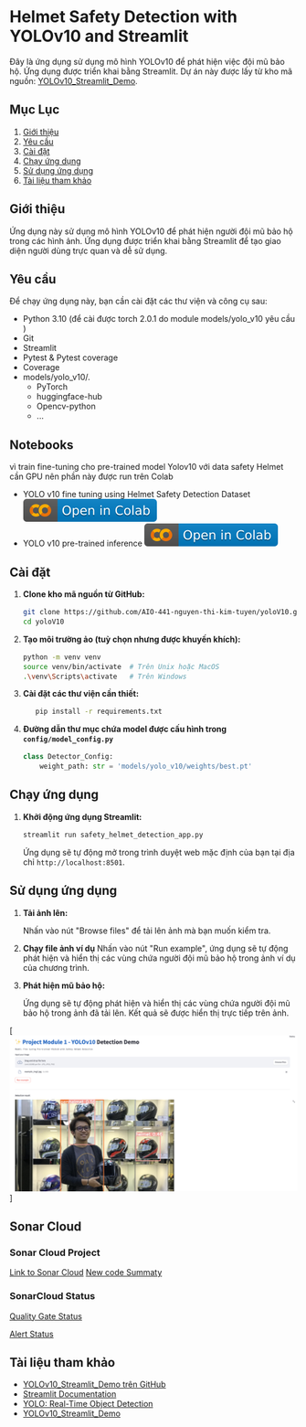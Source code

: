 # Helmet Safety Detection with YOLOv10 and Streamlit

Đây là ứng dụng sử dụng mô hình YOLOv10 để phát hiện việc đội mũ bảo hộ. Ứng dụng được triển khai bằng Streamlit. Dự án này được lấy từ kho mã nguồn: [YOLOv10_Streamlit_Demo](https://github.com/wjnwjn59/YOLOv10_Streamlit_Demo).

## Mục Lục

1. [Giới thiệu](#giới-thiệu)
2. [Yêu cầu](#yêu-cầu)
3. [Cài đặt](#cài-đặt)
4. [Chạy ứng dụng](#chạy-ứng-dụng)
5. [Sử dụng ứng dụng](#sử-dụng-ứng-dụng)
6. [Tài liệu tham khảo](#tài-liệu-tham-khảo)

## Giới thiệu

Ứng dụng này sử dụng mô hình YOLOv10 để phát hiện người đội mũ bảo hộ trong các hình ảnh. Ứng dụng được triển khai bằng Streamlit để tạo giao diện người dùng trực quan và dễ sử dụng.

## Yêu cầu

Để chạy ứng dụng này, bạn cần cài đặt các thư viện và công cụ sau:

- Python 3.10 (để cài được torch 2.0.1 do module models/yolo_v10 yêu cầu )
- Git
- Streamlit  
- Pytest & Pytest coverage
- Coverage
- models/yolo_v10/.
  * PyTorch
  * huggingface-hub
  * Opencv-python
  * ...

## Notebooks

vì train fine-tuning cho pre-trained model Yolov10 với data safety Helmet cần GPU nên phần này được run trên Colab
- YOLO v10 fine tuning using Helmet Safety Detection Dataset [<img src="images/colab-badge.svg">](https://colab.research.google.com/drive/1VskXvvN4A5aQ-H8GqCcu8kmGnMriAU_K?usp=sharing)
- YOLO v10 pre-trained inference [<img src="images/colab-badge.svg">](https://colab.research.google.com/drive/16h6HfIZhQQA5rrdUrkNorEJwA9SYKoAX?usp=sharing)


## Cài đặt

1. **Clone kho mã nguồn từ GitHub:**

    ```bash
    git clone https://github.com/AIO-441-nguyen-thi-kim-tuyen/yoloV10.git
    cd yoloV10
    ```

2. **Tạo môi trường ảo (tuỳ chọn nhưng được khuyến khích):**

    ```bash
    python -m venv venv
    source venv/bin/activate  # Trên Unix hoặc MacOS
    .\venv\Scripts\activate   # Trên Windows
    ```

3. **Cài đặt các thư viện cần thiết:**

    ```bash
       pip install -r requirements.txt
    ```
4. **Đường dẫn thư mục chứa model được cấu hình trong ```config/model_config.py```**
    
    ```python
    class Detector_Config:
        weight_path: str = 'models/yolo_v10/weights/best.pt'
    ```
    
## Chạy ứng dụng

1. **Khởi động ứng dụng Streamlit:**

    ```bash
    streamlit run safety_helmet_detection_app.py
    ```

    Ứng dụng sẽ tự động mở trong trình duyệt web mặc định của bạn tại địa chỉ `http://localhost:8501`.

## Sử dụng ứng dụng

1. **Tải ảnh lên:**

    Nhấn vào nút "Browse files" để tải lên ảnh mà bạn muốn kiểm tra.

2. **Chạy file ảnh ví dụ**
    Nhấn vào nút "Run example", ứng dụng sẽ tự động phát hiện và hiển thị các vùng chứa người đội mũ bảo hộ trong ảnh ví dụ của chương trình.

4. **Phát hiện mũ bảo hộ:**

    Ứng dụng sẽ tự động phát hiện và hiển thị các vùng chứa người đội mũ bảo hộ trong ảnh đã tải lên. Kết quả sẽ được hiển thị trực tiếp trên ảnh.

[<img src="images/streamlit_demo.png">]

## Sonar Cloud 
### Sonar Cloud Project
[Link to Sonar Cloud](https://sonarcloud.io/project/configuration?id=AIO-441-nguyen-thi-kim-tuyen_yoloV10)
[New code Summaty]((https://sonarcloud.io/summary/new_code?id=AIO-441-nguyen-thi-kim-tuyen_yoloV10))
### SonarCloud Status

[Quality Gate Status](https://sonarcloud.io/api/project_badges/measure?project=AIO-441-nguyen-thi-kim-tuyen_yoloV10&metric=alert_status)

[Alert Status](https://sonarcloud.io/api/project_badges/measure?project=AIO-441-nguyen-thi-kim-tuyen_yoloV10&metric=alert_status)

## Tài liệu tham khảo

- [YOLOv10_Streamlit_Demo trên GitHub](https://github.com/wjnwjn59/YOLOv10_Streamlit_Demo)
- [Streamlit Documentation](https://docs.streamlit.io/)
- [YOLO: Real-Time Object Detection](https://pjreddie.com/darknet/yolo/)
- [YOLOv10_Streamlit_Demo](https://github.com/wjnwjn59/YOLOv10_Streamlit_Demo)

